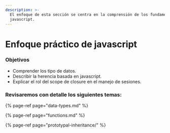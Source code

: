 ```yaml
---
description: >-
  El enfoque de esta sección se centra en la comprensión de los fundamentos de
  javascript.
---
```


# Enfoque práctico de javascript

### **Objetivos**

* Comprender los tipo de datos.
* Describir la herencia basada en javascript.
* Explicar el rol del scope de closure en el manejo de sesiones.

### Revisaremos con detalle los siguientes temas:

{% page-ref page="data-types.md" %}

{% page-ref page="functions.md" %}

{% page-ref page="prototypal-inheritance/" %}









